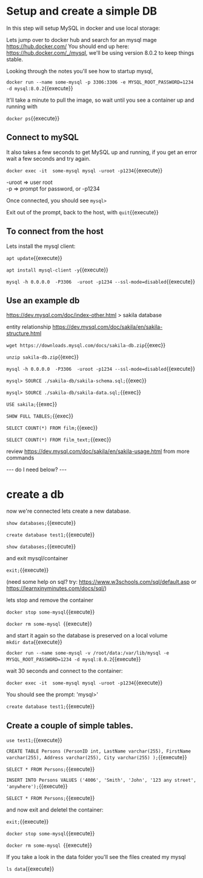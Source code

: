#  Setup and create a simple DB

In this step will setup MySQL in docker and use local storage:

Lets jump over to docker hub and search for an mysql mage https://hub.docker.com/
You should end up here: https://hub.docker.com/_/mysql, we'll be using version 8.0.2 to keep things stable.

Looking through the notes you'll see  how to startup mysql, 

`docker run --name some-mysql -p 3306:3306 -e MYSQL_ROOT_PASSWORD=1234 -d mysql:8.0.2`{{execute}}

It'll take a minute to pull the image, so wait until you see a container up and running with

`docker ps`{{execute}}  

## Connect to mySQL

It also takes a few seconds to get MySQL up and running, if you get an error wait a few seconds and try again.

`docker exec -it  some-mysql mysql -uroot -p1234`{{execute}} 

-uroot   => user root  
-p       => prompt for password, or -p1234

Once connected, you should see `mysql>`

Exit out of the prompt, back to the host, with `quit`{{execute}}

## To connect from the host

Lets install the mysql client:

`apt update`{{execute}}

`apt install mysql-client -y`{{execute}}

`mysql -h 0.0.0.0  -P3306  -uroot -p1234 --ssl-mode=disabled`{{execute}}


## Use an example db

https://dev.mysql.com/doc/index-other.html > sakila database

entity relationship   https://dev.mysql.com/doc/sakila/en/sakila-structure.html

`wget https://downloads.mysql.com/docs/sakila-db.zip`{{exec}}

`unzip sakila-db.zip`{{exec}}

`mysql -h 0.0.0.0  -P3306  -uroot -p1234 --ssl-mode=disabled`{{execute}}


`mysql> SOURCE ./sakila-db/sakila-schema.sql;`{{exec}}

`mysql> SOURCE ./sakila-db/sakila-data.sql;`{{exec}}



`USE sakila;`{{exec}}

`SHOW FULL TABLES;`{{exec}}

`SELECT COUNT(*) FROM film;`{{exec}}

`SELECT COUNT(*) FROM film_text;`{{exec}}


review https://dev.mysql.com/doc/sakila/en/sakila-usage.html  from more commands


---  do I need below? ---




# create a db

now we're connected lets create a new database.

`show databases;`{{execute}}

`create database test1;`{{execute}}

`show databases;`{{execute}}

and exit mysql/container

`exit;`{{execute}} 

(need some help on sql? try: https://www.w3schools.com/sql/default.asp or https://learnxinyminutes.com/docs/sql/)   

lets stop and remove the container

`docker stop some-mysql`{{execute}}

`docker rm some-mysql `{{execute}}

and start it again so  the database is preserved on a local volume  
`mkdir data`{{execute}}
  
`docker run --name some-mysql -v /root/data:/var/lib/mysql -e MYSQL_ROOT_PASSWORD=1234 -d mysql:8.0.2`{{execute}}

wait 30 seconds and connect to the container:

`docker exec -it  some-mysql mysql -uroot -p1234`{{execute}}  

You should see the prompt: 'mysql>'

`create database test1;`{{execute}}

## Create  a couple of simple tables.

`use test1;`{{execute}}

`CREATE TABLE Persons (PersonID int, LastName varchar(255), FirstName varchar(255), Address varchar(255), City varchar(255) );`{{execute}}
 

`SELECT * FROM Persons;`{{execute}}

`INSERT INTO Persons VALUES ('4006', 'Smith', 'John', '123 any street', 'anywhere');`{{execute}}

`SELECT * FROM Persons;`{{execute}}

and now exit and deletel the container:

`exit;`{{execute}}

`docker stop some-mysql`{{execute}}

`docker rm some-mysql `{{execute}}

If you take a look in the data folder you'll see the files created my mysql

`ls data`{{execute}}

